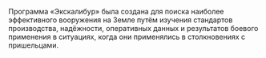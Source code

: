 Программа «Экскалибур» была создана для поиска наиболее эффективного
вооружения на Земле путём изучения стандартов производства, надёжности,
оперативных данных и результатов боевого применения в ситуациях, когда
они применялись в столкновениях с пришельцами.